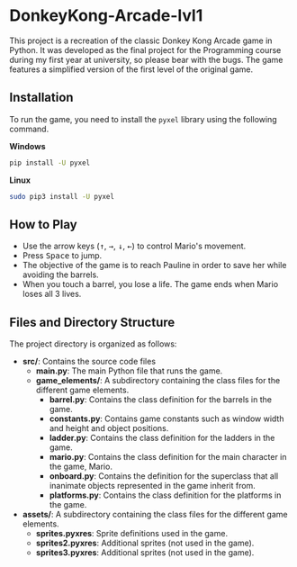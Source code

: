 # DonkeyKong-Arcade-lvl1
This project is a recreation of the classic Donkey Kong Arcade game in Python. It was developed as the final project for the Programming course during my first year at university, so please bear with the bugs. The game features a simplified version of the first level of the original game.

## Installation

To run the game, you need to install the `pyxel` library using the following command.

**Windows**

```sh
pip install -U pyxel
```

**Linux**

```sh
sudo pip3 install -U pyxel
```

## How to Play

- Use the arrow keys (<kbd>↑</kbd>, <kbd>→</kbd>, <kbd>↓</kbd>, <kbd>←</kbd>) to control Mario's movement.
- Press <kbd>Space</kbd> to jump.
- The objective of the game is to reach Pauline in order to save her while avoiding the barrels.
- When you touch a barrel, you lose a life. The game ends when Mario loses all 3 lives.

## Files and Directory Structure

The project directory is organized as follows:
- **src/**: Contains the source code files
    - **main.py**: The main Python file that runs the game.
    - **game_elements/**: A subdirectory containing the class files for the different game elements.
        - **barrel.py**: Contains the class definition for the barrels in the game.
        - **constants.py**: Contains game constants such as window width and height and object positions.
        - **ladder.py**: Contains the class definition for the ladders in the game.
        - **mario.py**: Contains the class definition for the main character in the game, Mario.
        - **onboard.py**: Contains the definition for the superclass that all inanimate objects represented in the game inherit from.
        - **platforms.py**: Contains the class definition for the platforms in the game.
- **assets/**: A subdirectory containing the class files for the different game elements.
    - **sprites.pyxres**: Sprite definitions used in the game.
    - **sprites2.pyxres**: Additional sprites (not used in the game).
    - **sprites3.pyxres**: Additional sprites (not used in the game).